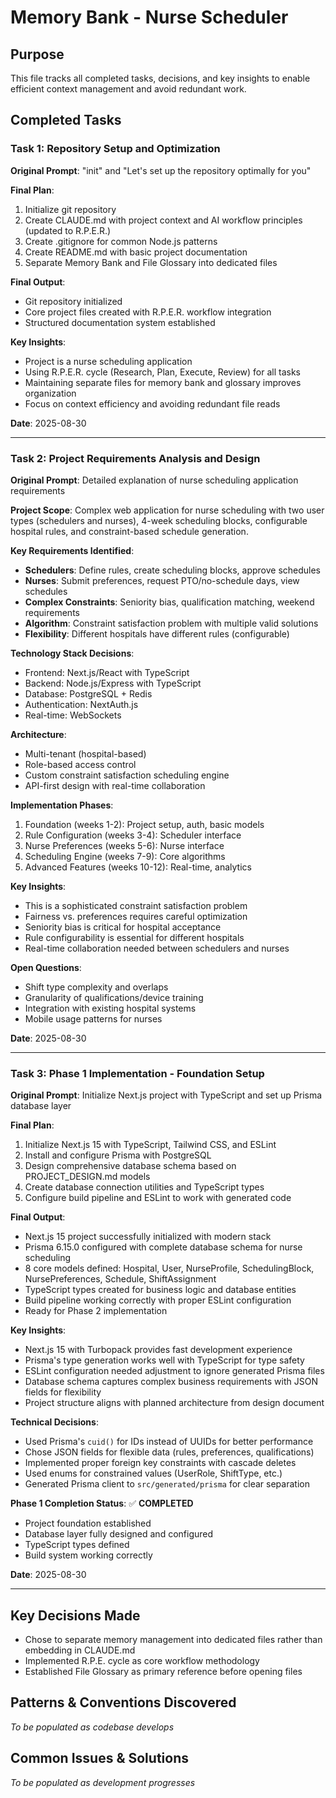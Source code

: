 # Memory Bank - Nurse Scheduler

## Purpose
This file tracks all completed tasks, decisions, and key insights to enable efficient context management and avoid redundant work.

## Completed Tasks

### Task 1: Repository Setup and Optimization
**Original Prompt**: "init" and "Let's set up the repository optimally for you"

**Final Plan**:
1. Initialize git repository
2. Create CLAUDE.md with project context and AI workflow principles (updated to R.P.E.R.)
3. Create .gitignore for common Node.js patterns
4. Create README.md with basic project documentation
5. Separate Memory Bank and File Glossary into dedicated files

**Final Output**: 
- Git repository initialized
- Core project files created with R.P.E.R. workflow integration
- Structured documentation system established

**Key Insights**:
- Project is a nurse scheduling application
- Using R.P.E.R. cycle (Research, Plan, Execute, Review) for all tasks
- Maintaining separate files for memory bank and glossary improves organization
- Focus on context efficiency and avoiding redundant file reads

**Date**: 2025-08-30

---

### Task 2: Project Requirements Analysis and Design
**Original Prompt**: Detailed explanation of nurse scheduling application requirements

**Project Scope**: 
Complex web application for nurse scheduling with two user types (schedulers and nurses), 4-week scheduling blocks, configurable hospital rules, and constraint-based schedule generation.

**Key Requirements Identified**:
- **Schedulers**: Define rules, create scheduling blocks, approve schedules
- **Nurses**: Submit preferences, request PTO/no-schedule days, view schedules
- **Complex Constraints**: Seniority bias, qualification matching, weekend requirements
- **Algorithm**: Constraint satisfaction problem with multiple valid solutions
- **Flexibility**: Different hospitals have different rules (configurable)

**Technology Stack Decisions**:
- Frontend: Next.js/React with TypeScript
- Backend: Node.js/Express with TypeScript  
- Database: PostgreSQL + Redis
- Authentication: NextAuth.js
- Real-time: WebSockets

**Architecture**: 
- Multi-tenant (hospital-based)
- Role-based access control
- Custom constraint satisfaction scheduling engine
- API-first design with real-time collaboration

**Implementation Phases**:
1. Foundation (weeks 1-2): Project setup, auth, basic models
2. Rule Configuration (weeks 3-4): Scheduler interface
3. Nurse Preferences (weeks 5-6): Nurse interface  
4. Scheduling Engine (weeks 7-9): Core algorithms
5. Advanced Features (weeks 10-12): Real-time, analytics

**Key Insights**:
- This is a sophisticated constraint satisfaction problem
- Fairness vs. preferences requires careful optimization
- Seniority bias is critical for hospital acceptance
- Rule configurability is essential for different hospitals
- Real-time collaboration needed between schedulers and nurses

**Open Questions**:
- Shift type complexity and overlaps
- Granularity of qualifications/device training
- Integration with existing hospital systems
- Mobile usage patterns for nurses

**Date**: 2025-08-30

---

### Task 3: Phase 1 Implementation - Foundation Setup
**Original Prompt**: Initialize Next.js project with TypeScript and set up Prisma database layer

**Final Plan**:
1. Initialize Next.js 15 with TypeScript, Tailwind CSS, and ESLint
2. Install and configure Prisma with PostgreSQL
3. Design comprehensive database schema based on PROJECT_DESIGN.md models
4. Create database connection utilities and TypeScript types
5. Configure build pipeline and ESLint to work with generated code

**Final Output**:
- Next.js 15 project successfully initialized with modern stack
- Prisma 6.15.0 configured with complete database schema for nurse scheduling
- 8 core models defined: Hospital, User, NurseProfile, SchedulingBlock, NursePreferences, Schedule, ShiftAssignment
- TypeScript types created for business logic and database entities
- Build pipeline working correctly with proper ESLint configuration
- Ready for Phase 2 implementation

**Key Insights**:
- Next.js 15 with Turbopack provides fast development experience
- Prisma's type generation works well with TypeScript for type safety
- ESLint configuration needed adjustment to ignore generated Prisma files
- Database schema captures complex business requirements with JSON fields for flexibility
- Project structure aligns with planned architecture from design document

**Technical Decisions**:
- Used Prisma's `cuid()` for IDs instead of UUIDs for better performance
- Chose JSON fields for flexible data (rules, preferences, qualifications) 
- Implemented proper foreign key constraints with cascade deletes
- Used enums for constrained values (UserRole, ShiftType, etc.)
- Generated Prisma client to `src/generated/prisma` for clear separation

**Phase 1 Completion Status**: ✅ **COMPLETED**
- Project foundation established
- Database layer fully designed and configured
- TypeScript types defined
- Build system working correctly

**Date**: 2025-08-30

---

## Key Decisions Made
- Chose to separate memory management into dedicated files rather than embedding in CLAUDE.md
- Implemented R.P.E. cycle as core workflow methodology
- Established File Glossary as primary reference before opening files

## Patterns & Conventions Discovered
*To be populated as codebase develops*

## Common Issues & Solutions
*To be populated as development progresses*